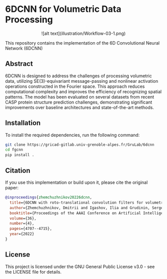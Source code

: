 # 6DCNN for Volumetric Data Processing

<div align="center">
  ![alt text](illustration/Workflow-03-1.png)
</div>

This repository contains the implementation of the 6D Convolutional Neural Network (6DCNN) 

## Abstract
6DCNN is designed to address the challenges of processing volumetric data, utilizing SE(3)-equivariant message-passing and nonlinear activation operations constructed in the Fourier space. This approach reduces computational complexity and improves the efficiency of recognizing spatial patterns. The model has been evaluated on several datasets from recent CASP protein structure prediction challenges, demonstrating significant improvements over baseline architectures and state-of-the-art methods.


## Installation
To install the required dependencies, run the following command:
```bash
git clone https://gricad-gitlab.univ-grenoble-alpes.fr/GruLab/6dcnn
cd fgcnn
pip install .
```

## Citation
If you use this implementation or build upon it, please cite the original paper:

``` bibtex
@inproceedings{zhemchuzhnikov20226dcnn,
  title={6DCNN with roto-translational convolution filters for volumetric data processing},
  author={Zhemchuzhnikov, Dmitrii and Igashov, Ilia and Grudinin, Sergei},
  booktitle={Proceedings of the AAAI Conference on Artificial Intelligence},
  volume={36},
  number={4},
  pages={4707--4715},
  year={2022}
}
```

## License
This project is licensed under the GNU General Public License v3.0 - see the LICENSE file for details.